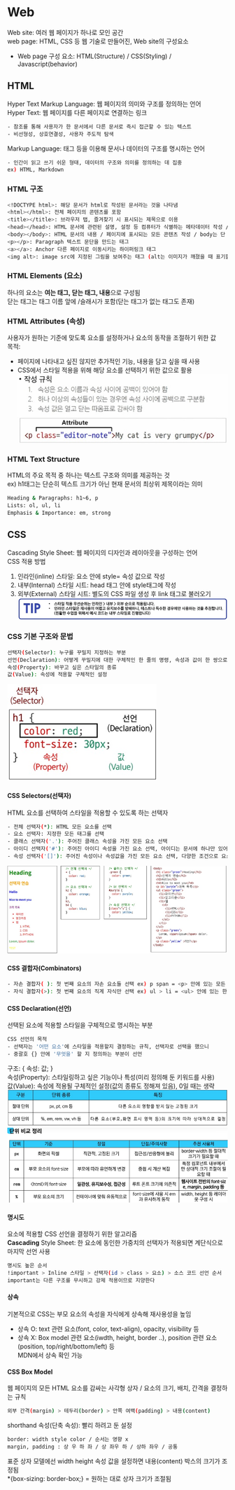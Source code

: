 # Web
Web site: 여러 웹 페이지가 하나로 모인 공간  
web page: HTML, CSS 등 웹 기술로 만들어진, Web site의 구성요소
- Web page 구성 요소: HTML(Structure) / CSS(Styling) / Javascript(behavior)

## HTML
Hyper Text Markup Language: 웹 페이지의 의미와 구조를 정의하는 언어  
Hyper Text: 웹 페이지를 다른 페이지로 연결하는 링크
```bash
- 참조를 통해 사용자가 한 문서에서 다른 문서로 즉시 접근할 수 있는 텍스트
- 비선형성, 상호연결성, 사용자 주도적 탐색
```
Markup Language: 태그 등을 이용해 문서나 데이터의 구조를 명시하는 언어
```bash
- 인간이 읽고 쓰기 쉬운 형태, 데이터의 구조와 의미를 정의하는 데 집중
ex) HTML, Markdown
```
### HTML 구조
```bash
<!DOCTYPE html>: 해당 문서가 html로 작성된 문서라는 것을 나타냄
<html></html>: 전체 페이지의 콘텐츠를 포함
<title></title>: 브라우저 탭, 즐겨찾기 시 표시되는 제목으로 이용
<head></head>: HTML 문서에 관련된 설명, 설정 등 컴퓨터가 식별하는 메타데이터 작성 / 사용자에게 보이지 않음
<body></body>: HTML 문서의 내용 / 페이지에 표시되는 모든 콘텐츠 작성 / body는 단 하나만 존재
<p></p>: Paragraph 텍스트 문단을 만드는 태그
<a></a>: Anchor 다른 페이지로 이동시키는 하이퍼링크 태그
<img alt>: image src에 지정된 그림을 보여주는 태그 (alt는 이미지가 깨졌을 때 표기할 내용)
```
### HTML Elements (요소)
하나의 요소는 **여는 태그, 닫는 태그, 내용**으로 구성됨  
닫는 태그는 태그 이름 앞에 /슬래시가 포함(닫는 태그가 없는 태그도 존재)
### HTML Attributes (속성)
사용자가 원하는 기준에 맞도록 요소를 설정하거나 요소의 동작을 조절하기 위한 값  
목적:
- 페이지에 나타내고 싶진 않지만 추가적인 기능, 내용을 담고 싶을 때 사용
- CSS에서 스타일 적용을 위해 해당 요소를 선택하기 위한 값으로 활용  
![작성규칙](img/HTML속성.jpg)
### HTML Text Structure
HTML의 주요 목적 중 하나는 텍스트 구조와 의미를 제공하는 것  
ex) h1태그는 단순히 텍스트 크기가 아닌 현재 문서의 최상위 제목이라는 의미
```bash
Heading & Paragraphs: h1~6, p
Lists: ol, ul, li
Emphasis & Importance: em, strong
```
## CSS
Cascading Style Sheet: 웹 페이지의 디자인과 레이아웃을 구성하는 언어  
CSS 적용 방법
1. 인라인(inline) 스타일: 요소 안에 style= 속성 값으로 작성
2. 내부(Internal) 스타일 시트: head 태그 안에 style태그에 작성
3. 외부(External) 스타일 시트: 별도의 CSS 파일 생성 후 link 태그로 불러오기
![우선순위](img/스타일적용우선순위.jpg)
### CSS 기본 구조와 문법
```bash
선택자(Selector): 누구를 꾸밀지 지정하는 부분
선언(Declaration): 어떻게 꾸밀지에 대한 구체적인 한 줄의 명령, 속성과 값이 한 쌍으로 세미콜론으로 끝남
속성(Property): 바꾸고 싶은 스타일의 종류
값(Value): 속성에 적용할 구체적인 설정
```
![구조예시](img/CSS기본구조.jpg)
#### CSS Selectors(선택자)
HTML 요소를 선택하여 스타일을 적용할 수 있도록 하는 선택자  
```bash
- 전체 선택자(*): HTML 모든 요소를 선택
- 요소 선택자: 지정한 모든 태그를 선택
- 클래스 선택자('.'): 주어진 클래스 속성을 가진 모든 요소 선택
- 아이디 선택자('#'): 주어진 아이디 속성을 가진 요소 선택, 아이디는 문서에 하나만 있어야함
- 속성 선택자('[]'): 주어진 속성이나 속성값을 가진 모든 요소 선택, 다양한 조건으로 요소를 정교하게 선택 가능
```
![선택자 예시](img/선택자예시.jpg)
#### CSS 결합자(Combinators)
```bash
- 자손 결합자( ): 첫 번째 요소의 자손 요소들 선택 ex) p span = <p> 안에 있는 모든 <span> 선택
- 자식 결합자(>): 첫 번째 요소의 직계 자식만 선택 ex) ul > li = <ul> 안에 있는 한 단계 아래의 모든 <li>를 선택
```
#### CSS Declaration(선언)
선택된 요소에 적용할 스타일을 구체적으로 명시하는 부분  
```bash
CSS 선언의 목적
- 선택자는 '어떤 요소'에 스타일을 적용할지 결정하는 규칙, 선택자로 선택을 했으니
- 중괄호 {} 안에 '무엇을' 할 지 정의하는 부분이 선언
```
구조: { 속성: 값; }  
속성(Property): 스타일링하고 싶은 기능이나 특성(미리 정의해 둔 키워드를 사용)  
값(Value): 속성에 적용될 구체적인 설정(값의 종류도 정해져 있음), 0일 때는 생략  
![값의단위](img/값의단위.jpg)
![단위비교정리](img/단위비교정리.jpg)
#### 명시도
요소에 적용할 CSS 선언을 결정하기 위한 알고리즘  
**Cascading** Style Sheet: 한 요소에 동인한 가중치의 선택자가 적용되면 계단식으로 마지막 선언 사용
```bash
명시도 높은 순서
!important > Inline 스타일 > 선택자(id > class > 요소) > 소스 코드 선언 순서
important는 다른 구조를 무시하고 강제 적용이므로 지양한다
```
#### 상속
기본적으로 CSS는 부모 요소의 속성을 자식에게 상속해 재사용성을 높임  
- 상속 O: text 관련 요소(font, color, text-align), opacity, visibility 등
- 상속 X: Box model 관련 요소(iwdth, height, border ..), position 관련 요소(position, top/right/bottom/left) 등  
MDN에서 상속 확인 가능
#### CSS Box Model
웹 페이지의 모든 HTML 요소를 감싸는 사각형 상자 / 요소의 크기, 배치, 간격을 결정하는 규칙  
```bash
외부 간격(margin) > 테두리(border) > 안쪽 여백(padding) > 내용(content)
```
shorthand 속성(단축 속성): 빨리 하려고 둔 설정
```bash
border: width style color / 순서는 영향 x
margin, padding : 상 우 하 좌 / 상 좌우 하 / 상하 좌우 / 공통
```
표준 상자 모델에선 width height 속성 값을 설정하면 내용(content) 박스의 크기가 조정됨  
*{box-sizing: border-box;} = 원하는 대로 상자 크기가 조절됨